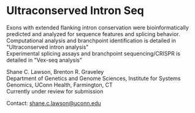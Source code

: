 # Ultraconserved Intron Seq

Exons with extended flanking intron conservation were bioinformatically predicted and analyzed for sequence features and splicing behavior.  
Computational analysis and branchpoint identification is detailed in "Ultraconserved intron analysis"  
Experimental splicing assays and branchpoint sequencing/CRISPR is detailed in "Vex-seq analysis"  

Shane C. Lawson, Brenton R. Graveley  
Department of Genetics and Genome Sciences, Institute for Systems Genomics, UConn Health, Farmington, CT  
Currently under review for submission  

Contact: shane.c.lawson@uconn.edu
